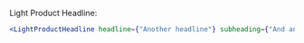 Light Product Headline:

```jsx
<LightProductHeadline headline={"Another headline"} subheading={"And an even wittier subheading."}><p>Content Goes Here</p></LightProductHeadline>
```
